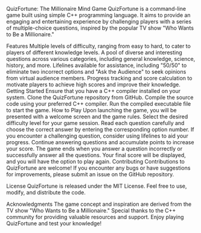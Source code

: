 QuizFortune: The Millionaire Mind Game
QuizFortune is a command-line game built using simple C++ programming language. It aims to provide an engaging and entertaining experience by challenging players with a series of multiple-choice questions, inspired by the popular TV show "Who Wants to Be a Millionaire."

Features
Multiple levels of difficulty, ranging from easy to hard, to cater to players of different knowledge levels.
A pool of diverse and interesting questions across various categories, including general knowledge, science, history, and more.
Lifelines available for assistance, including "50/50" to eliminate two incorrect options and "Ask the Audience" to seek opinions from virtual audience members.
Progress tracking and score calculation to motivate players to achieve high scores and improve their knowledge.
Getting Started
Ensure that you have a C++ compiler installed on your system.
Clone the QuizFortune repository from GitHub.
Compile the source code using your preferred C++ compiler.
Run the compiled executable file to start the game.
How to Play
Upon launching the game, you will be presented with a welcome screen and the game rules.
Select the desired difficulty level for your game session.
Read each question carefully and choose the correct answer by entering the corresponding option number.
If you encounter a challenging question, consider using lifelines to aid your progress.
Continue answering questions and accumulate points to increase your score.
The game ends when you answer a question incorrectly or successfully answer all the questions.
Your final score will be displayed, and you will have the option to play again.
Contributing
Contributions to QuizFortune are welcome! If you encounter any bugs or have suggestions for improvements, please submit an issue on the GitHub repository.

License
QuizFortune is released under the MIT License. Feel free to use, modify, and distribute the code.

Acknowledgments
The game concept and inspiration are derived from the TV show "Who Wants to Be a Millionaire."
Special thanks to the C++ community for providing valuable resources and support.
Enjoy playing QuizFortune and test your knowledge!
